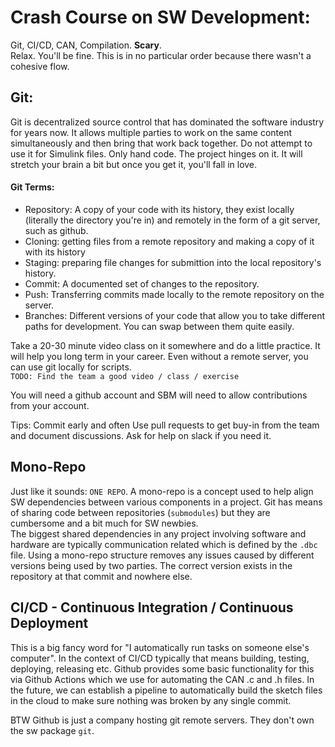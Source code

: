# Crash Course on SW Development:

Git, CI/CD, CAN, Compilation. **Scary**.<BR>  Relax. You'll be fine. This is in no particular order because there wasn't a cohesive flow.

## Git: 
Git is decentralized source control that has dominated the software industry for years now. It allows multiple parties to work on the same content simultaneously and then bring that work back together. Do not attempt to use it for Simulink files. Only hand code. The project hinges on it. It will stretch your brain a bit but once you get it, you'll fall in love.

#### Git Terms:
- Repository: A copy of your code with its history, they exist locally (literally the directory you're in) and remotely in the form of a git server, such as github.  
- Cloning: getting files from a remote repository and making a copy of it with its history
- Staging: preparing file changes for submittion into the local repository's history. 
- Commit: A documented set of changes to the repository. 
- Push: Transferring commits made locally to the remote repository on the server. 
- Branches: Different versions of your code that allow you to take different paths for development. You can swap between them quite easily. 

Take a 20-30 minute video class on it somewhere and do a little practice. It will help you long term in your career. Even without a remote server, you can use git locally for scripts.<br> ```TODO: Find the team a good video / class / exercise```

You will need a github account and SBM will need to allow contributions from your account.

Tips: 
Commit early and often
Use pull requests to get buy-in from the team and document discussions.
Ask for help on slack if you need it.

## Mono-Repo

Just like it sounds: ```ONE REPO```. A mono-repo is a concept used to help align SW dependencies between various components in a project. Git has means of sharing code between repositories (```submodules```) but they are cumbersome and a bit much for SW newbies. <BR>
The biggest shared dependencies in any project involving software and hardware are typically communication related which is defined by the ```.dbc``` file. 
Using a mono-repo structure removes any issues caused by different versions being used by two parties. The correct version exists in the repository at that commit and nowhere else.

## CI/CD - Continuous Integration / Continuous Deployment

This is a big fancy word for "I automatically run tasks on someone else's computer". In the context of CI/CD typically that means building, testing, deploying, releasing etc. Github provides some basic functionality for this via Github Actions which we use for automating the CAN .c and .h files. In the future, we can establish a pipeline to automatically build the sketch files in the cloud to make sure nothing was broken by any single commit.

BTW Github is just a company hosting git remote servers. They don't own the sw package ```git```. 

